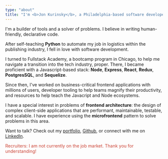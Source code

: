 ```yaml
---
type: "about"
title: "I'm <b>Jon Kurinsky</b>, a Philadelphia-based software developer working at <b>IKEA</b>."
---
```


<p>I'm a builder of tools and a solver of problems. I believe in writing human-friendly, declarative code.</p>
<p>After self-teaching <b>Python</b> to automate my job in logistics within the publishing industry, I fell in love with software development.</p>
<p>I turned to Fullstack Academy, a bootcamp program in Chicago, to help me navigate a transition into the tech industry, proper. There, I became proficient with a Javascript-based stack: <b>Node</b>, <b>Express</b>, <b>React</b>, <b>Redux</b>, <b>PostgresSQL</b>, and <b>Sequelize</b>.
</p>
<p>Since then, I've worked on business-critical frontend applications with millions of users, developer tooling to help teams magnify their productivity, and resources to help teach the Javacript and Node ecosystems.</p>
</p>
<p>I have a special interest in problems of <b>frontend architecture</b>: the design of complex client-side applications that are performant, maintainable, testable, and scalable. I have experience using the <b>microfrontend</b> pattern to solve problems in this area.</p>

<p>Want to talk? Check out my <a href="/projects/">portfolio</a>, <a href="https://github.com/krnsk0">Github</a>, or connect with me on <a href="https://www.linkedin.com/in/krnsk0/">LinkedIn</a>.</p>

<p style="color: #CB4335">Recruiters: I am not currently on the job market. Thank you for understanding!</p>

